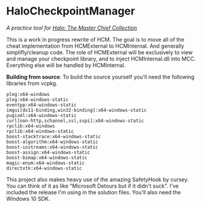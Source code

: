 # HaloCheckpointManager
*A practice tool for [Halo: The Master Chief Collection](https://store.steampowered.com/app/976730/Halo_The_Master_Chief_Collection/)*

This is a work in progress rewrite of HCM. The goal is to move all of the cheat implementation from HCMExternal to HCMInternal. And generally simplifly/cleanup code. 
The role of HCMExternal will be exclusively to view and manage your checkpoint library, and to inject HCMInternal.dll into MCC. Everything else will be handled by HCMInternal.

**Building from source**: To build the source yourself you'll need the following libraries from vcpkg.

    plog:x64-windows
    plog:x64-windows-static
    eventpp:x64-windows-static
    imgui[dx11-binding,win32-binding]:x64-windows-static
    pugixml:x64-windows-static
    curl[non-http,schannel,ssl,sspi]:x64-windows-static
    rpclib:x64-windows
    rpclib:x64-windows-static
    boost-stacktrace:x64-windows-static
    boost-algorithm:x64-windows-static
    boost-iostreams:x64-windows-static
    boost-assign:x64-windows-static
    boost-bimap:x64-windows-static
    magic-enum:x64-windows-static
    directxtk:x64-windows-static


This project also makes heavy use of the amazing SafetyHook by cursey. You can think of it as like "Microsoft Detours but if it didn't suck". I've included the release I'm using in the solution files. You'll also need the Windows 10 SDK.
